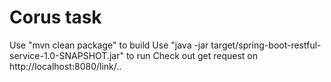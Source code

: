 # Corus task
Use "mvn clean package" to build
Use "java -jar target/spring-boot-restful-service-1.0-SNAPSHOT.jar" to run
Check out get request on http://localhost:8080/link/..